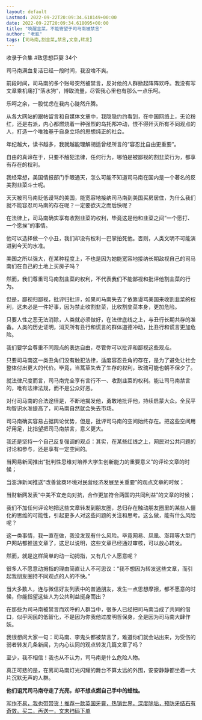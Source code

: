 ```yaml
---
layout: default
Lastmod: 2022-09-22T20:09:34.618149+00:00
date: 2022-09-22T20:09:34.618095+00:00
title: "唤醒韭菜，不能寄望于司马南被禁言"
author: "老虱"
tags: [司马南,割韭菜,禁言,文章,转发]
---
```


收录于合集 #致思想巨婴 34个

司马南满血复活已经一段时间，我没啥不爽。

前段时间，司马南的多个账号突然被禁言，反对他的人群掀起阵阵欢呼。我没有写文章乘机痛打“落水狗”，博取流量，尽管我心里也有那么一点乐呵。

乐呵之余，一股忧虑在我内心陡然升腾。

从各大网站的跟帖留言和自媒体文章中，我隐隐约约看到，在中国网络上，无论粉红，还是右派，内心都燃烧着一种强烈的乌托邦冲动，恨不得歼灭所有不同观点的人，打造一个唯独基于自身立场的思想纯正的社会。

年纪越大，读书越多，我就越能理解胡适曾经所言的“容忍比自由更重要”。

自由的真谛在于，只要不触犯法律，任何行为，哪怕是被鄙视的割韭菜行为，都享有存在的权利。

我经常想，美国情报部门手眼通天，怎么可能不知道司马南在国内是一个著名的反美割韭菜斗士呢。

天天被司马南贬低谩骂的美国，能宽容地接纳司马南到美国买房居住，为什么我们就不能容忍司马南的存在呢？一定要欲灭之而后快呢？

在法律上，司马南确实享有收割韭菜的权利，毕竟这是他和韭菜之间“一个愿打、一个愿挨”的事情。

他可以选择做一个小丑，我们却没有权利一巴掌拍死他。否则，人类文明不可能演进到今天的水准。

美国之所以强大，在某种程度上，不也是因为她能宽容地接纳长期敌视自己的司马南们在自己的土地上买房子吗？

然而，我们尊重司马南割韭菜的权利，不代表我们不能鄙视和批评他割韭菜的行为。

但是，鄙视归鄙视，批评归批评，如果司马南失去了依靠谩骂美国来收割韭菜的权利，这未必是一件好事，因为禁止收割韭菜，比收割韭菜本身，更加危险。

只要人性之恶无法消除，人类就必须做好，在法律底线之上，与丑行长期共存的准备。人类的历史证明，消灭所有丑行和谎言的群体道德冲动，比丑行和谎言更加危险。

我们要学会尊重不同观点的表达自由，尽管你可以批评和鄙视这些观点。

只要司马南这一类丑角们没有触犯法律，适度容忍丑角的存在，是为了避免让社会整体付出更大的代价。毕竟，当蒿草失去了生存的权利，玫瑰可能也朝不保夕了。

就法律尺度而言，司马南完全享有言行不一、收割韭菜的权利。能让司马南禁言的，唯有法律法规，而不是公众好恶。

对付司马南的合法途径是，不断地揭发他，勇敢地批评他，持续启蒙大众。全民平均智识水准提高了，司马南自然就会失去市场。

司马南确实容易占据舆论优势，但是，批评司马南的空间始终存在。把这些空间用好用足，比指望把司马南禁言，意义更大。

我还是坚持一个自己反复强调的观点：其实，在某些红线之上，网民对公共问题的讨论和参与，还是享有一定空间的。

当网易新闻推出“批判性思维对培养大学生创新能力的重要意义”的评论文章的时候；

当澎湃新闻推送“改善营商环境对民营经济发展至关重要”的观点文章的时候；

当财新网发表“中美不宜走向对抗，合作更加符合两国的共同利益”的文章的时候；

我们不加任何评论地把这些文章转发到朋友圈，总归存在触动朋友圈里的某些人僵化的思维的可能性，引起更多人对这些问题的关注和思考。这么做，能有什么风险呢？

这一类事情，我一直在做，我没发现有什么风险。毕竟网易、凤凰、澎拜等大型门户网站都推送文章了，这足以说明，这些文章已经通过审核，可以放心转发。

然而，就是这样简单的动一动拇指，又有几个人愿意呢？

很多人不愿意动拇指的理由简直让人不可思议：“我不想因为转发这些文章，而引起我朋友圈持不同观点的人的不快。”

当大多数人，连与微信好友列表中的普通朋友，发生一点思想摩擦，都不愿意的时候，你能指望这些人为公共利益挺身而出？

在那些为司马南被禁言而欢呼的人群当中，很多人已经把司马南当成了共同的借口，似乎网民的低智化，不是因为你我他过度明哲保身，全是因为司马南大肆作妖。

我很想问大家一句：司马南、李鬼头都被禁言了，难道你们就会站出来，为受伤的弱者转发几条新闻，为内心认同的观点转发几篇文章了吗？

至少，我不相信！我也从不认为，司马南是什么危险人物。

真正可悲的是，在离司马南灯光闪耀的舞台不算太远的外围，安安静静都坐着一大片沉默无声的人群。

**他们诅咒司马南夺走了光亮，却不想点燃自己手中的蜡烛。**

[写作不易，我也带带货！推荐一款英国牙膏，热销世界，深度除垢，预防牙结石有奇效。买二，再送一，文末扫码下单](http://mp.weixin.qq.com/s?__biz=MzIzNDgwMjc5NQ==&mid=2247494907&idx=2&sn=d46dad7ac55cc1fad17dfd1397ac09d1&chksm=e8f277ffdf85fee95c052222df732c667a5da529bee31364c89ecdb32385a944a27dea7459c3&scene=21#wechat_redirect)

